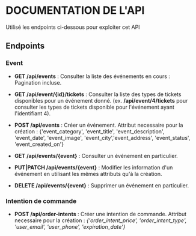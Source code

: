 # DOCUMENTATION DE L'API
Utilisé les endpoints ci-dessous pour exploiter cet API
## Endpoints
### Event
- **GET /api/events** : Consulter la liste des événements en cours : Pagination incluse.

- **GET /api/event/{id}/tickets** : Consulter la liste des types de tickets disponibles pour un événement donné. (ex. **/api/event/4/tickets** pour consulter les types de tickets disponible pour l'événement ayant l'identifiant 4).

<!-- ![Liste des events](public/api-img/liste.png) -->



- **POST /api/events** : Créer un événement. Attribut necessaire pour la création : 
{'event_category', 'event_title', 'event_description', 'event_date', 'event_image', 'event_city','event_address', 'event_status', 'event_created_on'}

- **GET /api/events/{event}** : Consulter un événement en particulier.
- **PUT|PATCH /api/events/{event}** : Modifier les information d'un événement en utilisant les mêmes attributs qu'à la création.
- **DELETE /api/events/{event}** : Supprimer un événement en particulier.

### Intention de commande
- **POST /api/order-intents** : Créer une intention de commande. Attribut necessaire pour la création : *{'order_intent_price', 'order_intent_type', 'user_email', 'user_phone', 'expiration_date'}*

